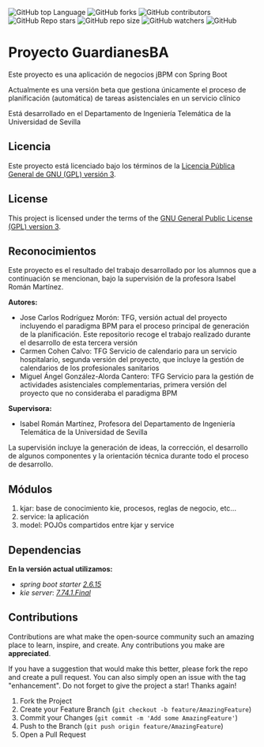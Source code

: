 ![GitHub top Language](https://img.shields.io/github/languages/top/tfg-projects-dit-us/GuardianesBA)
![GitHub forks](https://img.shields.io/github/forks/tfg-projects-dit-us/GuardianesBA?style=social)
![GitHub contributors](https://img.shields.io/github/contributors/tfg-projects-dit-us/GuardianesBA)
![GitHub Repo stars](https://img.shields.io/github/stars/tfg-projects-dit-us/GuardianesBA?style=social)
![GitHub repo size](https://img.shields.io/github/repo-size/tfg-projects-dit-us/GuardianesBA)
![GitHub watchers](https://img.shields.io/github/watchers/tfg-projects-dit-us/GuardianesBA)
![GitHub](https://img.shields.io/github/license/tfg-projects-dit-us/GuardianesBA)
# Proyecto GuardianesBA

Este proyecto es una aplicación de negocios jBPM con Spring Boot

Actualmente es una versión beta que gestiona únicamente el proceso de planificación (automática) de tareas asistenciales en un servicio clínico

Está desarrollado en el Departamento de Ingeniería Telemática de la Universidad de Sevilla

## Licencia

Este proyecto está licenciado bajo los términos de la [Licencia Pública General de GNU (GPL) versión 3](https://www.gnu.org/licenses/gpl-3.0.html).


## License

This project is licensed under the terms of the [GNU General Public License (GPL) version 3](https://www.gnu.org/licenses/gpl-3.0.html).

## Reconocimientos

Este proyecto es el resultado del trabajo desarrollado por los alumnos que a continuación se mencionan, bajo la supervisión de la profesora Isabel Román Martínez.

**Autores:**
- Jose Carlos Rodríguez Morón: TFG, versión actual del proyecto incluyendo el paradigma BPM para el proceso principal de generación de la planificación. Este repositorio recoge el trabajo realizado durante el desarrollo de esta tercera versión
- Carmen Cohen Calvo: TFG Servicio de calendario para un servicio hospitalario, segunda versión del proyecto, que incluye la gestión de calendarios de los profesionales sanitarios
- Miguel Ángel González-Alorda Cantero: TFG Servicio para la gestión de actividades asistenciales complementarias, primera versión del proyecto que no consideraba el paradigma BPM

**Supervisora:**
- Isabel Román Martínez, Profesora del Departamento de Ingeniería Telemática de la Universidad de Sevilla

La supervisión incluye la generación de ideas, la corrección, el desarrollo de algunos componentes y la orientación técnica durante todo el proceso de desarrollo.


## Módulos
1. kjar: base de conocimiento kie, procesos, reglas de negocio, etc...
2. service: la aplicación
3. model: POJOs compartidos entre kjar y service
## Dependencias
**En la versión actual utilizamos:**
* _spring boot starter_ [_2.6.15_](https://mvnrepository.com/artifact/org.springframework.boot/spring-boot-starter/2.6.15)
* _kie server_: [_7.74.1.Final_](https://mvnrepository.com/artifact/org.kie/kie-server-spring-boot-starter/7.74.1.Final)

## Contributions

Contributions are what make the open-source community such an amazing place to learn, inspire, and create. Any contributions you make are **appreciated**.

If you have a suggestion that would make this better, please fork the repo and create a pull request. You can also simply open an issue with the tag "enhancement". Do not forget to give the project a star! Thanks again!

1. Fork the Project
2. Create your Feature Branch (`git checkout -b feature/AmazingFeature`)
3. Commit your Changes (`git commit -m 'Add some AmazingFeature'`)
4. Push to the Branch (`git push origin feature/AmazingFeature`)
5. Open a Pull Request
